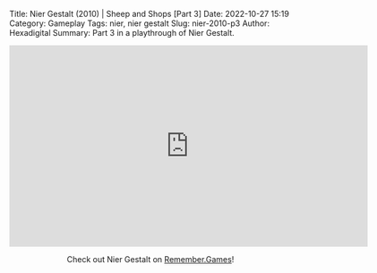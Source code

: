 Title: Nier Gestalt (2010) | Sheep and Shops [Part 3]
Date: 2022-10-27 15:19
Category: Gameplay
Tags: nier, nier gestalt
Slug: nier-2010-p3
Author: Hexadigital
Summary: Part 3 in a playthrough of Nier Gestalt.

<center><iframe src="https://www.youtube.com/embed/fUsUfPOp-MU?feature=oembed" allow="accelerometer; autoplay; encrypted-media; gyroscope; picture-in-picture" width="640" height="360" frameborder="0"></iframe>

Check out Nier Gestalt on [Remember.Games](https://remember.games/game/2307/nier/)!</center>